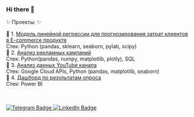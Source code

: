 ### Hi there 👋

:sparkles: Проекты: :sparkles:

:star2: 1. [Модель линейной регрессии для прогнозирования затрат клиентов в E-commerce продукте](https://github.com/nsvyat/linear_regression_e-commerce)<br>
  Стек: Python (pandas, sklearn, seaborn, pylab, scipy)<br>
:star2: 2. [Анализ рекламных кампаний](https://github.com/nsvyat/marketing_analysis)<br>
  Стек: Python(pandas, numpy, matplotlib, plotly), SQL<br>
:star2: 3. [Анализ данных YouTube канала](https://github.com/nsvyat/youtube-videos-analysis)<br>
  Стек: Google Cloud APIs, Python (pandas, matplotlib, seaborn)<br>
:star2: 4. [Дашборд по результатам опроса](https://github.com/nsvyat/survey_breakdown)<br>
Стек: Power BI<br>
<br>
<br>

<div id="badges">
  <a href="https://t.me/nsvyat">
    <img src="https://img.shields.io/badge/-Telegram-5b92e5?logo=telegram&logoColor=white&style=for-the-badge" alt="Telegram Badge"/>
  </a>
  <a href="https://www.linkedin.com/in/svetlananik/">
    <img src="https://img.shields.io/badge/LinkedIn-blue?style=for-the-badge&logo=linkedin&logoColor=white" alt="LinkedIn Badge"/>
</div>

<!--
**nsvyat/nsvyat** is a ✨ _special_ ✨ repository because its `README.md` (this file) appears on your GitHub profile.

Here are some ideas to get you started:

- 🔭 I’m currently working on ...
- 🌱 I’m currently learning ...
- 👯 I’m looking to collaborate on ...
- 🤔 I’m looking for help with ...
- 💬 Ask me about ...
- 📫 How to reach me: ...
- 😄 Pronouns: ...
- ⚡ Fun fact: ...
-->
